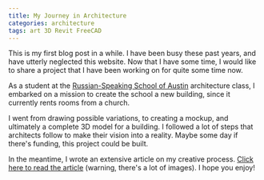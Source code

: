 ```yaml
---
title: My Journey in Architecture
categories: architecture
tags: art 3D Revit FreeCAD
---
```


This is my first blog post in a while. I have been busy these past years, and
have utterly neglected this website. Now that I have some time, I would like
to share a project that I have been working on for quite some time now.

As a student at the [Russian-Speaking School of Austin](https://russianschoolofaustin.org)
architecture class, I embarked on a mission to create the school a new building,
since it currently rents rooms from a church.

I went from drawing possible variations, to creating a mockup, and ultimately
a complete 3D model for a building. I followed a lot of steps that architects
follow to make their vision into a reality. Maybe some day if there's funding,
this project could be built.

In the meantime, I wrote an extensive article on my creative process.
[Click here to read the article](/documents/russian-architecture/) (warning,
there's a lot of images). I hope you enjoy!

